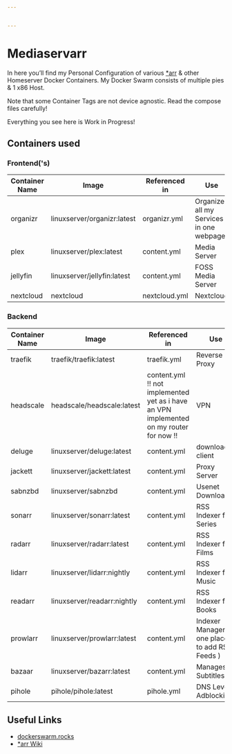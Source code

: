 ```yaml
---


---
```


<h1 id="mediaservarr">Mediaservarr</h1>
<p>In here you’ll find my Personal Configuration of various <a href="https://wiki.servarr.com/">*arr</a> &amp; other Homeserver Docker Containers. My Docker Swarm consists of multiple pies &amp; 1 x86 Host.</p>
<p>Note that some Container Tags are not device agnostic. Read the compose files carefully!</p>
<p>Everything you see here is Work in Progress!</p>
<h2 id="containers-used">Containers used</h2>
<h3 id="frontends">Frontend('s)</h3>

<table>
<thead>
<tr>
<th>Container Name</th>
<th>Image</th>
<th>Referenced in</th>
<th>Use</th>
</tr>
</thead>
<tbody>
<tr>
<td>organizr</td>
<td>linuxserver/organizr:latest</td>
<td>organizr.yml</td>
<td>Organizes all my Services in one webpage</td>
</tr>
<tr>
<td>plex</td>
<td>linuxserver/plex:latest</td>
<td>content.yml</td>
<td>Media Server</td>
</tr>
<tr>
<td>jellyfin</td>
<td>linuxserver/jellyfin:latest</td>
<td>content.yml</td>
<td>FOSS Media Server</td>
</tr>
<tr>
<td>nextcloud</td>
<td>nextcloud</td>
<td>nextcloud.yml</td>
<td>Nextcloud</td>
</tr>
</tbody>
</table><h3 id="backend">Backend</h3>

<table>
<thead>
<tr>
<th>Container Name</th>
<th>Image</th>
<th>Referenced in</th>
<th>Use</th>
</tr>
</thead>
<tbody>
<tr>
<td>traefik</td>
<td>traefik/traefik:latest</td>
<td>traefik.yml</td>
<td>Reverse Proxy</td>
</tr>
<tr>
<td>headscale</td>
<td>headscale/headscale:latest</td>
<td>content.yml <br> !! not implemented yet as i have an VPN implemented on my router for now  !!</td>
<td>VPN</td>
</tr>
<tr>
<td>deluge</td>
<td>linuxserver/deluge:latest</td>
<td>content.yml</td>
<td>download client</td>
</tr>
<tr>
<td>jackett</td>
<td>linuxserver/jackett:latest</td>
<td>content.yml</td>
<td>Proxy Server</td>
</tr>
<tr>
<td>sabnzbd</td>
<td>linuxserver/sabnzbd</td>
<td>content.yml</td>
<td>Usenet Downloader</td>
</tr>
<tr>
<td>sonarr</td>
<td>linuxserver/sonarr:latest</td>
<td>content.yml</td>
<td>RSS Indexer for Series</td>
</tr>
<tr>
<td>radarr</td>
<td>linuxserver/radarr:latest</td>
<td>content.yml</td>
<td>RSS Indexer for Films</td>
</tr>
<tr>
<td>lidarr</td>
<td>linuxserver/lidarr:nightly</td>
<td>content.yml</td>
<td>RSS Indexer for Music</td>
</tr>
<tr>
<td>readarr</td>
<td>linuxserver/readarr:nightly</td>
<td>content.yml</td>
<td>RSS Indexer for Books</td>
</tr>
<tr>
<td>prowlarr</td>
<td>linuxserver/prowlarr:latest</td>
<td>content.yml</td>
<td>Indexer Manager ( one place to add RSS Feeds )</td>
</tr>
<tr>
<td>bazaar</td>
<td>linuxserver/bazarr:latest</td>
<td>content.yml</td>
<td>Manages Subtitles</td>
</tr>
<tr>
<td>pihole</td>
<td>pihole/pihole:latest</td>
<td>pihole.yml</td>
<td>DNS Level Adblocking</td>
</tr>
</tbody>
</table><!---&#10;|  |  |  |  |&#10;|  |  |  |  |&#10;|  |  |  |  |&#10;-->
<h2 id="useful-links">Useful Links</h2>
<ul>
<li><a href="https://dockerswarm.rocks">dockerswarm.rocks</a></li>
<li><a href="https://wiki.servarr.com/">*arr Wiki</a></li>
</ul>

